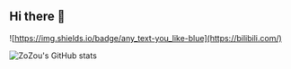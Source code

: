 ## Hi there 👋
![https://img.shields.io/badge/any_text-you_like-blue](https://bilibili.com/)

![ZoZou's GitHub stats](https://github-readme-stats.vercel.app/api?username=ZoZou02&show_icons=true&theme=radical)
